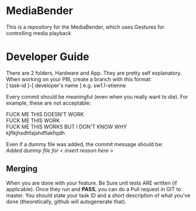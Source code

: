# MediaBender
This is a repository for the MediaBender, which uses Gestures for controlling media playback 

# Developer Guide
There are 2 folders, Hardware and App. They are pretty self explanatory. 
When working on your PBI, create a branch with this format:  
[ task-id ]-[ developer's name ] 
e.g.
sw1.1-etienne

Every commit should be meaningful (even when you really want to die). For example, these are not acceptable:

FUCK ME THIS DOESN'T WORK  
FUCK ME THIS WORK   
FUCK ME THIS WORKS BUT I DON'T KNOW WHY   
kjflkjhsdhfajshdflakfsjdh   

Even if a dummy file was added, the commit message should be:  
_Added dummy file for < insert reason here >_

## Merging
When you are done with your feature. Be Sure unit tests ARE written (if applicable). Once they run and **PASS**, you can do a Pull request in GIT to master. You should state your task ID and a short description of what you've done (theoretically, github will autogenerate that).
